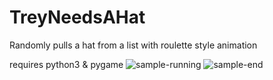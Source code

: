 # TreyNeedsAHat
Randomly pulls a hat from a list with roulette style animation

requires python3 & pygame
![sample-running](https://user-images.githubusercontent.com/13921147/148630848-0617d541-0dc2-430a-9304-44d262a1b599.PNG)
![sample-end](https://user-images.githubusercontent.com/13921147/148630849-37ea71b5-08ef-4c07-82fb-96a8f1e88452.PNG)
